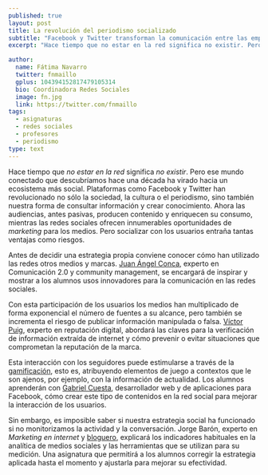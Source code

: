 ```yaml
---
published: true
layout: post
title: La revolución del periodismo socializado
subtitle: "Facebook y Twitter transforman la comunicación entre las empresas y sus públicos de forma radical"
excerpt: "Hace tiempo que no estar en la red significa no existir. Pero ese mundo conectado que descubríamos hace una década ha virado hacia un ecosistema más social. Plataformas como Facebook y Twitter han revolucionado no sólo la sociedad, la cultura o el periodismo, sino también nuestra forma de consultar información y crear conocimiento."

author:
  name: Fátima Navarro
  twitter: fnmaillo
  gplus: 104394152817479105314 
  bio: Coordinadora Redes Sociales
  image: fn.jpg
  link: https://twitter.com/fnmaillo
tags: 
  - asignaturas
  - redes sociales
  - profesores
  - periodismo
type: text
---
```



Hace tiempo que _no estar en la red_ significa _no existir_. Pero ese mundo conectado que descubríamos hace una década ha virado hacia un ecosistema más social. Plataformas como Facebook y Twitter han revolucionado no sólo la sociedad, la cultura o el periodismo, sino también nuestra forma de consultar información y crear conocimiento. Ahora las audiencias, antes pasivas, producen contenido y enriquecen su consumo, mientras las redes sociales ofrecen innumerables oportunidades de _marketing_ para los medios. Pero socializar con los usuarios entraña tantas ventajas como riesgos.

Antes de decidir una estrategia propia conviene conocer cómo han utilizado las redes otros medios y marcas. [Juan Ángel Conca](https://twitter.com/jaconca), experto en Comunicación 2.0 y community management, se encargará de inspirar y mostrar a los alumnos usos innovadores para la comunicación en las redes sociales.

Con esta participación de los usuarios los medios han multiplicado de forma exponencial el número de fuentes a su alcance, pero también se incrementa el riesgo de publicar información manipulada o falsa. [Víctor Puig](http://victorpuig.es/about/), experto en reputación digital, abordará las claves para la verificación de información extraída de internet y cómo prevenir o evitar situaciones que comprometan la reputación de la marca.

Esta interacción con los seguidores puede estimularse a través de la [gamificación](http://dosydroson2.wordpress.com/ludificaciongamificacion/), esto es, atribuyendo elementos de juego a contextos que le son ajenos, por ejemplo, con la información de actualidad. Los alumnos aprenderán con [Gabriel Cuesta](http://www.gabrielcuesta.com/), desarrollador web y de aplicaciones para Facebook, cómo crear este tipo de contenidos en la red social para mejorar la interacción de los usuarios.

Sin embargo, es imposible saber si nuestra estrategia social ha funcionado si no monitorizamos la actividad y la conversación. Jorge Barón, experto en _Marketing en internet_ y [bloguero](http://www.blogsocialmedia.es/), explicará los indicadores habituales en la analítica de medios sociales y las herramientas que se utilizan para su medición. Una asignatura que permitirá a los alumnos corregir la estrategia aplicada hasta el momento y ajustarla para mejorar su efectividad.
